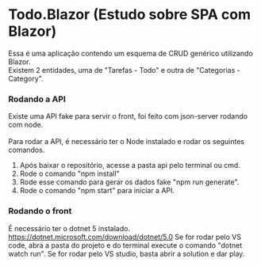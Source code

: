# Todo.Blazor (Estudo sobre SPA com Blazor)

Essa é uma aplicação contendo um esquema de CRUD genérico utilizando Blazor. <br>
Existem 2 entidades, uma de "Tarefas - Todo" e outra de "Categorias - Category".

### Rodando a API
Existe uma API fake para servir o front, foi feito com json-server rodando com node.
<br><br>
Para rodar a API, é necessário ter o Node instalado e rodar os seguintes comandos.

1. Após baixar o repositório, acesse a pasta api pelo terminal ou cmd.
2. Rode o comando "npm install"
3. Rode esse comando para gerar os dados fake "npm run generate".
4. Rode o comando "npm start" para iniciar a API.

### Rodando o front

É necessário ter o dotnet 5 instalado. https://dotnet.microsoft.com/download/dotnet/5.0
Se for rodar pelo VS code, abra a pasta do projeto e do terminal execute o comando "dotnet watch run".
Se for rodar pelo VS studio, basta abrir a solution e dar play.




